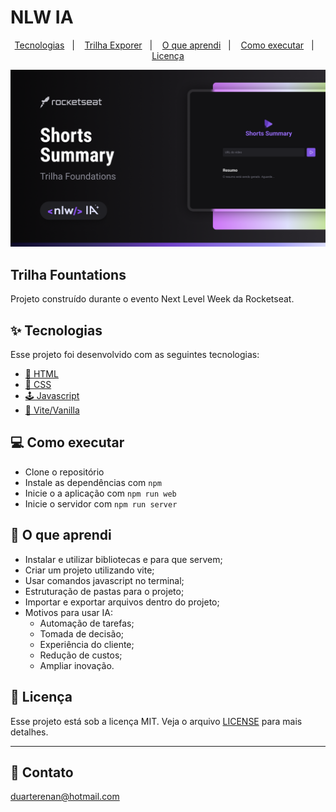 # NLW IA

<p align="center">
  <a href="#-tecnologias">Tecnologias</a>&nbsp;&nbsp;&nbsp;|&nbsp;&nbsp;&nbsp;
  <a href="#-trilha-explorer">Trilha Exporer</a>&nbsp;&nbsp;&nbsp;|&nbsp;&nbsp;&nbsp;
  <a href="#-o-que-aprendi">O que aprendi</a>&nbsp;&nbsp;&nbsp;|&nbsp;&nbsp;&nbsp;
  <a href="#-como-executar">Como executar</a>&nbsp;&nbsp;&nbsp;|&nbsp;&nbsp;&nbsp;
  <a href="#-licença">Licença</a>
</p>

<p align="center">
<img src="https://raw.githubusercontent.com/DuarteRenan/nlw-ia/main/public/cover.png"/>
</p>

## Trilha Fountations

Projeto construído durante o evento Next Level Week da Rocketseat.


## ✨ Tecnologias
Esse projeto foi desenvolvido com as seguintes tecnologias:
- [🧱 HTML](https://www.w3schools.com/)
- [🎨 CSS](https://www.w3schools.com/)
- [🕹 Javascript](https://www.javascript.com/)
- [🍦 Vite/Vanilla](http://vanilla-js.com/)


## 💻 Como executar

- Clone o repositório
- Instale as dependências com `npm`
- Inicie o a aplicação com `npm run web`
- Inicie o servidor com `npm run server`

## 🚀 O que aprendi

- Instalar e utilizar bibliotecas e para que servem;
- Criar um projeto utilizando vite;
- Usar comandos javascript no terminal;
- Estruturação de pastas para o projeto;
- Importar e exportar arquivos dentro do projeto;
- Motivos para usar IA:
    - Automação de tarefas;
    - Tomada de decisão;
    - Experiência do cliente;
    - Redução de custos;
    - Ampliar inovação.


## 📄 Licença

Esse projeto está sob a licença MIT. Veja o arquivo [LICENSE](LICENSE.md) para mais detalhes.

---

## 💜 Contato

duarterenan@hotmail.com
